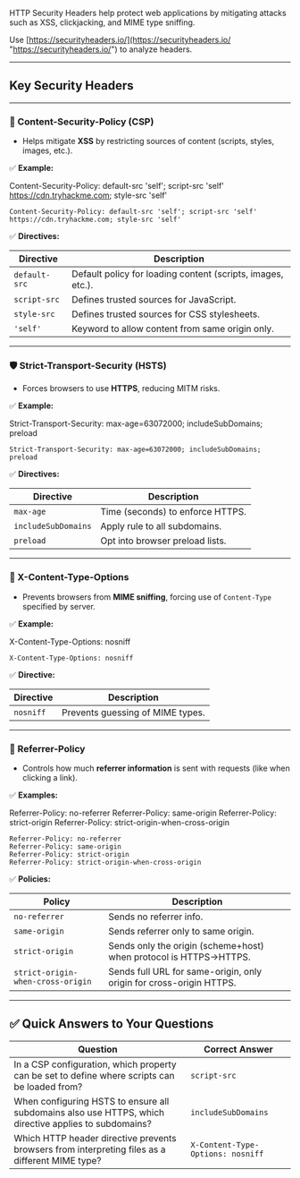 
HTTP Security Headers help protect web applications by mitigating attacks such as XSS, clickjacking, and MIME type sniffing.

Use [https://securityheaders.io/](https://securityheaders.io/ "https://securityheaders.io/") to analyze headers.

---
## Key Security Headers

---

### 🔐 Content-Security-Policy (CSP)

- Helps mitigate **XSS** by restricting sources of content (scripts, styles, images, etc.).

✅ **Example:**

Content-Security-Policy: default-src 'self'; script-src 'self' https://cdn.tryhackme.com; style-src 'self'

```
Content-Security-Policy: default-src 'self'; script-src 'self' https://cdn.tryhackme.com; style-src 'self'
```

✅ **Directives:**

|Directive|Description|
|---|---|
|`default-src`|Default policy for loading content (scripts, images, etc.).|
|`script-src`|Defines trusted sources for JavaScript.|
|`style-src`|Defines trusted sources for CSS stylesheets.|
|`'self'`|Keyword to allow content from same origin only.|

---

### 🛡 Strict-Transport-Security (HSTS)

- Forces browsers to use **HTTPS**, reducing MITM risks.

✅ **Example:**

Strict-Transport-Security: max-age=63072000; includeSubDomains; preload

```
Strict-Transport-Security: max-age=63072000; includeSubDomains; preload
```

✅ **Directives:**

|Directive|Description|
|---|---|
|`max-age`|Time (seconds) to enforce HTTPS.|
|`includeSubDomains`|Apply rule to all subdomains.|
|`preload`|Opt into browser preload lists.|

---

### 🧯 X-Content-Type-Options

- Prevents browsers from **MIME sniffing**, forcing use of `Content-Type` specified by server.

✅ **Example:**

X-Content-Type-Options: nosniff

```
X-Content-Type-Options: nosniff
```

✅ **Directive:**

|Directive|Description|
|---|---|
|`nosniff`|Prevents guessing of MIME types.|

---

### 🔗 Referrer-Policy

- Controls how much **referrer information** is sent with requests (like when clicking a link).

✅ **Examples:**

Referrer-Policy: no-referrer
Referrer-Policy: same-origin
Referrer-Policy: strict-origin
Referrer-Policy: strict-origin-when-cross-origin

```
Referrer-Policy: no-referrer
Referrer-Policy: same-origin
Referrer-Policy: strict-origin
Referrer-Policy: strict-origin-when-cross-origin
```

✅ **Policies:**

|Policy|Description|
|---|---|
|`no-referrer`|Sends no referrer info.|
|`same-origin`|Sends referrer only to same origin.|
|`strict-origin`|Sends only the origin (scheme+host) when protocol is HTTPS→HTTPS.|
|`strict-origin-when-cross-origin`|Sends full URL for same-origin, only origin for cross-origin HTTPS.|

---

## ✅ Quick Answers to Your Questions

|Question|Correct Answer|
|---|---|
|In a CSP configuration, which property can be set to define where scripts can be loaded from?|`script-src`|
|When configuring HSTS to ensure all subdomains also use HTTPS, which directive applies to subdomains?|`includeSubDomains`|
|Which HTTP header directive prevents browsers from interpreting files as a different MIME type?|`X-Content-Type-Options: nosniff`|